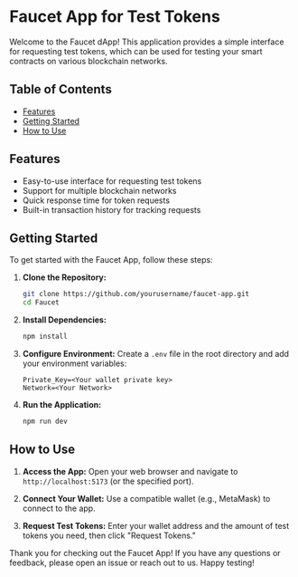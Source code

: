 # Faucet App for Test Tokens

Welcome to the Faucet dApp! This application provides a simple interface for requesting test tokens, which can be used for testing your smart contracts on various blockchain networks. 

## Table of Contents

- [Features](#features)
- [Getting Started](#getting-started)
- [How to Use](#how-to-use)

## Features

- Easy-to-use interface for requesting test tokens
- Support for multiple blockchain networks
- Quick response time for token requests
- Built-in transaction history for tracking requests

## Getting Started

To get started with the Faucet App, follow these steps:

1. **Clone the Repository:**
   ```bash
   git clone https://github.com/yourusername/faucet-app.git
   cd Faucet
   ```

2. **Install Dependencies:**
   ```bash
   npm install
   ```

3. **Configure Environment:**
   Create a `.env` file in the root directory and add your environment variables:
   ```
   Private_Key=<Your wallet private key>
   Network=<Your Network>
   ```

4. **Run the Application:**
   ```bash
   npm run dev
   ```

## How to Use

1. **Access the App:**
   Open your web browser and navigate to `http://localhost:5173` (or the specified port).

2. **Connect Your Wallet:**
   Use a compatible wallet (e.g., MetaMask) to connect to the app.

3. **Request Test Tokens:**
   Enter your wallet address and the amount of test tokens you need, then click "Request Tokens."


Thank you for checking out the Faucet App! If you have any questions or feedback, please open an issue or reach out to us. Happy testing!
